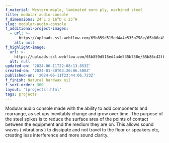 ```yaml
---
f_material: Western maple, laminated euro ply, machined steel
title: modular audio-console
f_dimensions: 24”L x 16”D x 25”H
slug: modular-audio-console
f_additional-project-images:
  - url: >-
      https://uploads-ssl.webflow.com/65b859d515ed4a4e535b758e/65b86c492e6ead53234e23d6__DSC5852%20Large.jpeg
    alt: null
f_highlight-image:
  url: >-
    https://uploads-ssl.webflow.com/65b859d515ed4a4e535b758e/65b86c42fb26b83c29a31029__DSC5849%20Large.jpeg
  alt: null
updated-on: '2024-06-11T22:08:13.853Z'
created-on: '2024-01-30T03:26:06.500Z'
published-on: '2024-06-11T23:44:06.723Z'
f_finish: Natural hardwax oil
f_sort-order: 300
layout: '[projects].html'
tags: projects
---
```


Modular audio console made with the ability to add components and rearrange, as set ups inevitably change and grow over time. The purpose of the steel spikes is to reduce the surface area of the points of contact between the equipment and the medium they are on. This allows sound waves ( vibrations ) to dissipate and not travel to the floor or speakers etc, creating less interference and more sound clarity.
